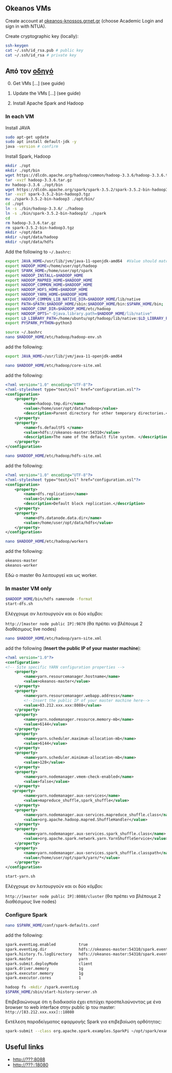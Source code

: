## Okeanos VMs

Create account at [okeanos-knossos.grnet.gr](https://okeanos-knossos.grnet.gr/home/) (choose Academic Login and sign in with NTUA).

Create cryptographic key (locally):
```bash
ssh-keygen
cat ~/.ssh/id_rsa.pub # public key
cat ~/.ssh/id_rsa # private key
```

## Από τον [οδηγό](https://colab.research.google.com/drive/1pjf3Q6T-Ak2gXzbgoPpvMdfOHd1GqHZG?usp=sharing)

0. Get VMs [...] (see guide)
1. Update the VMs [...] (see guide)

2. Install Apache Spark and Hadoop

### In each VM

Install JAVA
```bash
sudo apt-get update
sudo apt install default-jdk -y
java -version # confirm
```

Install Spark, Hadoop
```bash
mkdir ./opt
mkdir ./opt/bin
wget https://dlcdn.apache.org/hadoop/common/hadoop-3.3.6/hadoop-3.3.6.tar.gz
tar -xvzf hadoop-3.3.6.tar.gz
mv hadoop-3.3.6 ./opt/bin
wget https://dlcdn.apache.org/spark/spark-3.5.2/spark-3.5.2-bin-hadoop3.tgz
tar -xvzf spark-3.5.2-bin-hadoop3.tgz
mv ./spark-3.5.2-bin-hadoop3 ./opt/bin/
cd ./opt
ln -s ./bin/hadoop-3.3.6/ ./hadoop
ln -s ./bin/spark-3.5.2-bin-hadoop3/ ./spark
cd
rm hadoop-3.3.6.tar.gz
rm spark-3.5.2-bin-hadoop3.tgz
mkdir ~/opt/data
mkdir ~/opt/data/hadoop
mkdir ~/opt/data/hdfs
```

Add the following to `~/.bashrc`:
```bash
export JAVA_HOME=/usr/lib/jvm/java-11-openjdk-amd64  #Value should match: dirname $(dirname $(readlink -f $(which java)))
export HADOOP_HOME=/home/user/opt/hadoop
export SPARK_HOME=/home/user/opt/spark
export HADOOP_INSTALL=$HADOOP_HOME
export HADOOP_MAPRED_HOME=$HADOOP_HOME
export HADOOP_COMMON_HOME=$HADOOP_HOME
export HADOOP_HDFS_HOME=$HADOOP_HOME
export HADOOP_YARN_HOME=$HADOOP_HOME
export HADOOP_COMMON_LIB_NATIVE_DIR=$HADOOP_HOME/lib/native
export PATH=$PATH:$HADOOP_HOME/sbin:$HADOOP_HOME/bin:$SPARK_HOME/bin;
export HADOOP_CONF_DIR=$HADOOP_HOME/etc/hadoop
export HADOOP_OPTS="-Djava.library.path=$HADOOP_HOME/lib/native"
export LD_LIBRARY_PATH=/home/ubuntu/opt/hadoop/lib/native:$LD_LIBRARY_PATH
export PYSPARK_PYTHON=python3
```
```bash
source ~/.bashrc
nano $HADOOP_HOME/etc/hadoop/hadoop-env.sh
```
add the following:
```bash
export JAVA_HOME=/usr/lib/jvm/java-11-openjdk-amd64
```

```bash
nano $HADOOP_HOME/etc/hadoop/core-site.xml
```
add the following:
```xml
<?xml version="1.0" encoding="UTF-8"?>
<?xml-stylesheet type="text/xsl" href="configuration.xsl"?>
<configuration>
    <property>
        <name>hadoop.tmp.dir</name>
        <value>/home/user/opt/data/hadoop</value>
        <description>Parent directory for other temporary directories.</description>
    </property>
    <property>
        <name>fs.defaultFS </name>
        <value>hdfs://okeanos-master:54310</value>
        <description>The name of the default file system. </description>
    </property>
</configuration>
```

```bash
nano $HADOOP_HOME/etc/hadoop/hdfs-site.xml
```
add the following:
```xml
<?xml version="1.0" encoding="UTF-8"?>
<?xml-stylesheet type="text/xsl" href="configuration.xsl"?>
<configuration>
    <property>
        <name>dfs.replication</name>
        <value>1</value>
        <description>Default block replication.</description>
    </property>
    <property>
        <name>dfs.datanode.data.dir</name>
        <value>/home/user/opt/data/hdfs</value>
    </property>
</configuration>
```

```bash
nano $HADOOP_HOME/etc/hadoop/workers
```
add the following:
```bash
okeanos-master
okeanos-worker
```
Εδώ ο master θα λειτουργεί και ως worker.


### In master VM only

```bash
$HADOOP_HOME/bin/hdfs namenode -format
start-dfs.sh
```

Ελέγχουμε αν λειτουργούν και οι δύο κόμβοι:

`http://[master node public IP]:9870` (θα πρέπει να βλέπουμε 2 διαθέσιμους live nodes)


```bash
nano $HADOOP_HOME/etc/hadoop/yarn-site.xml
```

add the following (<b>Insert the public IP of your master machine</b>):
```xml
<?xml version="1.0"?>
<configuration>
<!-- Site specific YARN configuration properties -->
    <property>
        <name>yarn.resourcemanager.hostname</name>
        <value>okeanos-master</value>
    </property>
    <property>
        <name>yarn.resourcemanager.webapp.address</name>
        <!--Insert the public IP of your master machine here-->
        <value>83.212.xxx.xxx:8088</value>
    </property>
    <property>
        <name>yarn.nodemanager.resource.memory-mb</name>
        <value>6144</value>
    </property>
    <property>
        <name>yarn.scheduler.maximum-allocation-mb</name>
        <value>6144</value>
    </property>
    <property>
        <name>yarn.scheduler.minimum-allocation-mb</name>
        <value>128</value>
    </property>
    <property>
        <name>yarn.nodemanager.vmem-check-enabled</name>
        <value>false</value>
    </property>
   <property>
        <name>yarn.nodemanager.aux-services</name>
        <value>mapreduce_shuffle,spark_shuffle</value>
    </property>
    <property>
        <name>yarn.nodemanager.aux-services.mapreduce_shuffle.class</name>
        <value>org.apache.hadoop.mapred.ShuffleHandler</value>
    </property>
    <property>
        <name>yarn.nodemanager.aux-services.spark_shuffle.class</name>
        <value>org.apache.spark.network.yarn.YarnShuffleService</value>
    </property>
    <property>
        <name>yarn.nodemanager.aux-services.spark_shuffle.classpath</name>
        <value>/home/user/opt/spark/yarn/*</value>
    </property>
</configuration>
```

```bash
start-yarn.sh
```

Ελέγχουμε αν λειτουργούν και οι δύο κόμβοι:

`http://[master node public IP]:8088/cluster` (θα πρέπει να βλέπουμε 2 διαθέσιμους live nodes)


### Configure Spark
```bash
nano $SPARK_HOME/conf/spark-defaults.conf
```
add the following:
```bash
spark.eventLog.enabled          true
spark.eventLog.dir              hdfs://okeanos-master:54310/spark.eventLog
spark.history.fs.logDirectory   hdfs://okeanos-master:54310/spark.eventLog
spark.master                    yarn
spark.submit.deployMode         client
spark.driver.memory             1g
spark.executor.memory           1g
spark.executor.cores            1
```
```bash
hadoop fs -mkdir /spark.eventLog
$SPARK_HOME/sbin/start-history-server.sh
```

Επιβεβαιώνουμε ότι η διαδικασία έχει επιτύχει προσπελαύνοντας με ένα browser το web interface στην public ip του master: `http://[83.212.xxx.xxx]::18080`

Εκτέλεση παραδείγματος εφαρμογής Spark για επιβεβαίωση ορθότητας:
```bash
spark-submit --class org.apache.spark.examples.SparkPi ~/opt/spark/examples/jars/spark-examples_2.12-3.5.0.jar 100
```

## Useful links
- [http://???:8088](http://83.212.xxx.xxx:8088)
- [http://???::18080](http://83.212.xxx.xxx::18080)



